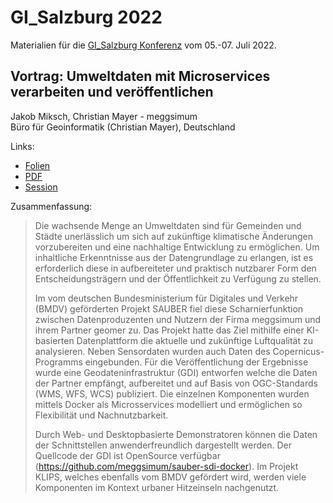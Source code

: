# GI_Salzburg 2022

Materialien für die [GI_Salzburg Konferenz](https://gi-salzburg.org) vom 05.-07. Juli 2022.

## Vortrag: Umweltdaten mit Microservices verarbeiten und veröffentlichen

Jakob Miksch, Christian Mayer - meggsimum \
Büro für Geoinformatik (Christian Mayer), Deutschland

Links:
- [Folien](https://meggsimum.github.io/gi-salzburg2022/umweltdaten-microservices)
- [PDF](umweltdaten-microservices.pdf)
- [Session](https://www.conftool.com/gi-salzburg2022/index.php?page=browseSessions&form_session=469)

Zusammenfassung:

> Die wachsende Menge an Umweltdaten sind für Gemeinden und Städte unerlässlich um sich auf zukünftige klimatische Änderungen vorzubereiten und eine nachhaltige Entwicklung zu ermöglichen. Um inhaltliche Erkenntnisse aus der Datengrundlage zu erlangen, ist es erforderlich diese in aufbereiteter und praktisch nutzbarer Form den Entscheidungsträgern und der Öffentlichkeit zu Verfügung zu stellen.
>
> Im vom deutschen Bundesministerium für Digitales und Verkehr (BMDV) geförderten Projekt SAUBER fiel diese Scharnierfunktion zwischen Datenproduzenten und Nutzern der Firma meggsimum und ihrem Partner geomer zu. Das Projekt hatte das Ziel mithilfe einer KI-basierten Datenplattform die aktuelle und zukünftige Luftqualität zu analysieren. Neben Sensordaten wurden auch Daten des Copernicus-Programms eingebunden. Für die Veröffentlichung der Ergebnisse wurde eine Geodateninfrastruktur (GDI) entworfen welche die Daten der Partner empfängt, aufbereitet und auf Basis von OGC-Standards (WMS, WFS, WCS) publiziert. Die einzelnen Komponenten wurden mittels Docker als Microsservices modelliert und ermöglichen so Flexibilität und Nachnutzbarkeit.
>
> Durch Web- und Desktopbasierte Demonstratoren können die Daten der Schnittstellen anwenderfreundlich dargestellt werden. Der Quellcode der GDI ist OpenSource verfügbar (https://github.com/meggsimum/sauber-sdi-docker). Im Projekt KLIPS, welches ebenfalls vom BMDV gefördert wird, werden viele Komponenten im Kontext urbaner Hitzeinseln nachgenutzt.
